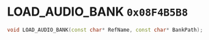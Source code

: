 # LOAD_AUDIO_BANK `0x08F4B5B8`

```cpp
void LOAD_AUDIO_BANK(const char* RefName, const char* BankPath);
```